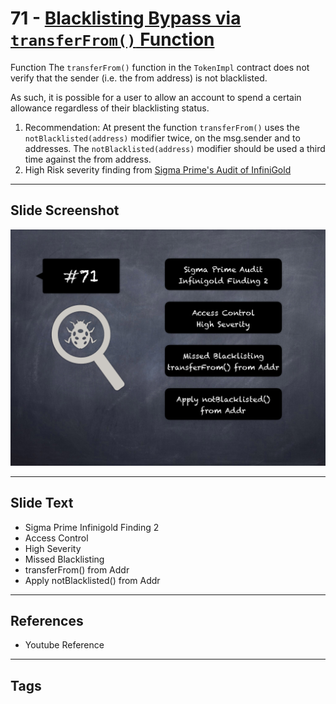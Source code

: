
# 71 - [Blacklisting Bypass via `transferFrom()` Function](./Blacklisting%20Bypass%20via%20`transferFrom()`%20Function.md)

Function The `transferFrom()` function in the `TokenImpl` contract does not verify that the sender (i.e. the from address) is not blacklisted. 

As such, it is possible for a user to allow an account to spend a certain allowance regardless of their blacklisting status.

1. Recommendation: At present the function `transferFrom()` uses the `notBlacklisted(address)` modifier twice, on the msg.sender and to addresses. The `notBlacklisted(address)` modifier should be used a third time against the from address.
2. High Risk severity finding from [Sigma Prime's Audit of InfiniGold](https://github.com/sigp/public-audits/raw/master/infinigold/review.pdf)
___
## Slide Screenshot
![071.png](../../images/7.%20Audit%20Findings%20101/071.png)
___
## Slide Text
- Sigma Prime Infinigold Finding 2
- Access Control
- High Severity
- Missed Blacklisting
- transferFrom() from Addr
- Apply notBlacklisted() from Addr
___
## References
- Youtube Reference
___
## Tags
